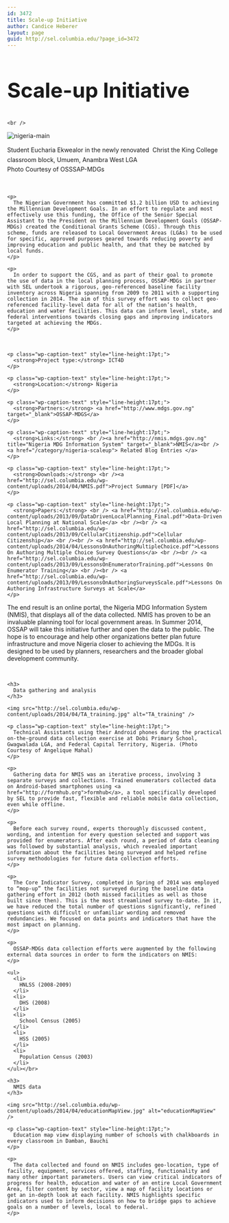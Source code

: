 ```yaml
---
id: 3472
title: Scale-up Initiative
author: Candice Heberer
layout: page
guid: http://sel.columbia.edu/?page_id=3472
---
```

<div class="row-fluid">
  <div class="span12">
    <h2 style="font-size:48px !important;">
      Scale-up Initiative
    </h2>
    
    <br />
  </div>
</div>

![nigeria-main][1] 

<p class="wp-caption-text" style="line-height:17pt;">
  Student Eucharia Ekwealor in the newly renovated  Christ the King College classroom block, Umuem, Anambra West LGA <br /> Photo Courtesy of OSSSAP-MDGs
</p>

<div class="row-fluid">
  <div class="span9">
    <br /> 
    
    <p>
      The Nigerian Government has committed $1.2 billion USD to achieving the Millennium Development Goals. In an effort to regulate and most effectively use this funding, the Office of the Senior Special Assistant to the President on the Millennium Development Goals (OSSAP-MDGs) created the Conditional Grants Scheme (CGS). Through this scheme, funds are released to Local Government Areas (LGAs) to be used for specific, approved purposes geared towards reducing poverty and improving education and public health, and that they be matched by local funds.
    </p>
    
    <p>
      In order to support the CGS, and as part of their goal to promote the use of data in the local planning process, OSSAP-MDGs in partner with SEL undertook a rigorous, geo-referenced baseline facility inventory across Nigeria spanning from 2009 to 2011 with a supporting collection in 2014. The aim of this survey effort was to collect geo-referenced facility-level data for all of the nation’s health, education and water facilities. This data can inform level, state, and federal interventions towards closing gaps and improving indicators targeted at achieving the MDGs.
    </p>
  </div>
  
  <div class="span3">
    <br /> 
    
    <p class="wp-caption-text" style="line-height:17pt;">
      <strong>Project type:</strong> ICT4D
    </p>
    
    <p class="wp-caption-text" style="line-height:17pt;">
      <strong>Location:</strong> Nigeria
    </p>
    
    <p class="wp-caption-text" style="line-height:17pt;">
      <strong>Partners:</strong> <a href="http://www.mdgs.gov.ng" target="_blank">OSSAP-MDGS</a>
    </p>
    
    <p class="wp-caption-text" style="line-height:17pt;">
      <strong>Links:</strong> <br /><a href="http://nmis.mdgs.gov.ng" title="Nigeria MDG Information System" target="_blank">NMIS</a><br /><a href="/category/nigeria-scaleup"> Related Blog Entries </a>
    </p>
    
    <p class="wp-caption-text" style="line-height:17pt;">
      <strong>Downloads:</strong> <br /><a href="http://sel.columbia.edu/wp-content/uploads/2014/04/NMIS.pdf">Project Summary [PDF]</a>
    </p>
    
    <p class="wp-caption-text" style="line-height:17pt;">
      <strong>Papers:</strong> <br /> <a href="http://sel.columbia.edu/wp-content/uploads/2013/09/DataDrivenLocalPlanning_Final.pdf">Data-Driven Local Planning at National Scale</a> <br /><br /> <a href="http://sel.columbia.edu/wp-content/uploads/2013/09/CellularCitizenship.pdf">Cellular Citizenship</a> <br /><br /> <a href="http://sel.columbia.edu/wp-content/uploads/2014/04/LessonsOnAuthoringMultipleChoice.pdf">Lessons On Authoring Multiple Choice Survey Questions</a> <br /><br /> <a href="http://sel.columbia.edu/wp-content/uploads/2013/09/LessonsOnEnumeratorTraining.pdf">Lessons On Enumerator Training</a> <br /><br /> <a href="http://sel.columbia.edu/wp-content/uploads/2013/09/LessonsOnAuthoringSurveysScale.pdf">Lessons On Authoring Infrastructure Surveys at Scale</a>
    </p>
  </div>
</div>

<div class="row-fluid">
  <div class="span9">
    <p>
      The end result is an online portal, the Nigeria MDG Information System (NMIS), that displays all of the data collected. NMIS has proven to be an invaluable planning tool for local government areas. In Summer 2014, OSSAP will take this initiative further and open the data to the public. The hope is to encourage and help other organizations better plan future infrastructure and move Nigeria closer to achieving the MDGs. It is designed to be used by planners, researchers and the broader global development community.
    </p></br> 
    
    <h3>
      Data gathering and analysis
    </h3>
    
    <img src="http://sel.columbia.edu/wp-content/uploads/2014/04/TA_training.jpg" alt="TA_training" /> 
    
    <p class="wp-caption-text" style="line-height:17pt;">
      Technical Assistants using their Android phones during the practical on-the-ground data collection exercise at Dobi Primary School, Gwagwalada LGA, and Federal Capital Territory, Nigeria. (Photo Courtesy of Angelique Mahal)
    </p>
    
    <p>
      Gathering data for NMIS was an iterative process, involving 3 separate surveys and collections. Trained enumerators collected data on Android-based smartphones using <a href="http://formhub.org">formhub</a>, a tool specifically developed by SEL to provide fast, flexible and reliable mobile data collection, even while offline.
    </p>
    
    <p>
      Before each survey round, experts thoroughly discussed content, wording, and intention for every question selected and support was provided for enumerators. After each round, a period of data cleaning was followed by substantial analysis, which revealed important information about the facilities being surveyed and helped refine survey methodologies for future data collection efforts.
    </p>
    
    <p>
      The Core Indicator Survey, completed in Spring of 2014 was employed to “mop-up” the facilities not surveyed during the baseline data gathering effort in 2012 (both missed facilities as well as those built since then). This is the most streamlined survey to-date. In it, we have reduced the total number of questions significantly, refined questions with difficult or unfamiliar wording and removed redundancies. We focused on data points and indicators that have the most impact on planning.
    </p>
    
    <p>
      OSSAP-MDGs data collection efforts were augmented by the following external data sources in order to form the indicators on NMIS:
    </p>
    
    <ul>
      <li>
        HNLSS (2008-2009)
      </li>
      <li>
        DHS (2008)
      </li>
      <li>
        School Census (2005)
      </li>
      <li>
        HSS (2005)
      </li>
      <li>
        Population Census (2003)
      </li>
    </ul></br> 
    
    <h3>
      NMIS data
    </h3>
    
    <img src="http://sel.columbia.edu/wp-content/uploads/2014/04/educationMapView.jpg" alt="educationMapView" /> 
    
    <p class="wp-caption-text" style="line-height:17pt;">
      Education map view displaying number of schools with chalkboards in every classroom in Damban, Bauchi
    </p>
    
    <p>
      The data collected and found on NMIS includes geo-location, type of facility, equipment, services offered, staffing, functionality and many other important parameters. Users can view critical indicators of progress for health, education and water of an entire Local Government Area, filter content by sector, view a map of facility locations or get an in-depth look at each facility. NMIS highlights specific indicators used to inform decisions on how to bridge gaps to achieve goals on a number of levels, local to federal.
    </p>
  </div>
</div>

 [1]: http://sel.columbia.edu/wp-content/uploads/2014/04/nigeria-main.jpg